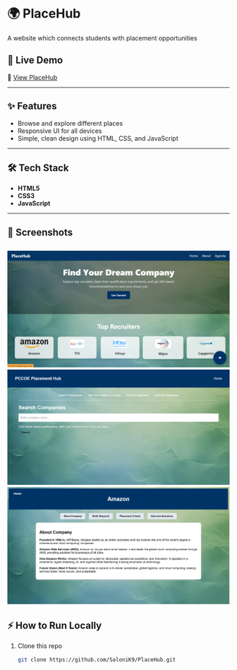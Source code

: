 # 🌍 PlaceHub
A website which connects students with placement opportunities

## 🚀 Live Demo
🔗 [View PlaceHub](https://salonik9.github.io/PlaceHub/)

---

## ✨ Features
- Browse and explore different places
- Responsive UI for all devices
- Simple, clean design using HTML, CSS, and JavaScript

---

## 🛠️ Tech Stack
- **HTML5**  
- **CSS3**  
- **JavaScript**  

---

## 📸 Screenshots
![Homepage Screenshot](https://github.com/SaloniK9/PlaceHub/blob/main/Screenshot%202025-08-26%20184537.png)
![Get Started](https://github.com/SaloniK9/PlaceHub/blob/main/Screenshot%202025-08-26%20184659.png)
![Top Recriters - Amazon](https://github.com/SaloniK9/PlaceHub/blob/main/Screenshot%202025-08-26%20184715.png)
---

## ⚡ How to Run Locally
1. Clone this repo  
   ```bash
   git clone https://github.com/SaloniK9/PlaceHub.git
